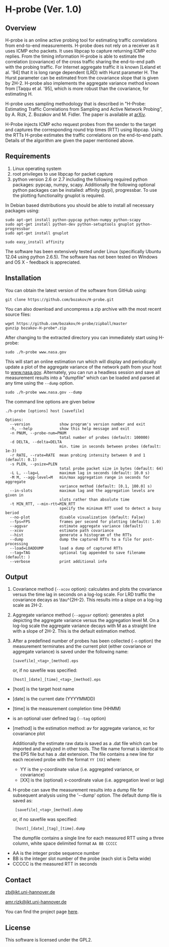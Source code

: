 H-probe (Ver. 1.0)
==================


Overview
--------

H-probe is an online active probing tool for estimating traffic correlations from end-to-end measurements. H-probe does not rely on a receiver as it uses ICMP echo packets. It uses libpcap to capture returning ICMP echo replies. From the timing information H-probe is able to estimate the correlation (covariance) of the cross traffic sharing the end-to-end path with the probing traffic. For Internet aggregate traffic it is known [Leland et al. '94] that it is long range dependent (LRD) with Hurst parameter H. The Hurst parameter can be estimated from the covariance slope that is given by 2H-2. H-probe also implements the aggregate variance method known from [Taqqu et al. '95], which is more robust than the covariance, for estimating H. 

H-probe uses sampling methodology that is described in
"H-Probe: Estimating Traffic Correlations from Sampling and Active Network Probing", by A. Rizk, Z. Bozakov and M. Fidler. The paper is available at [arXiv](http://arxiv.org/abs/1208.2870).

H-Probe injects ICMP echo request probes from the sender to the target and captures the corresponding round trip times (RTT) using libpcap. Using the RTTs H-probe estimates the traffic correlations on the end-to-end path. Details of the algorithm are given the paper mentioned above.



Requirements
------------

1. Linux operating system 
2. root privileges to use libpcap for packet capture
3. python version 2.6 or 2.7 including the following required python packages: pypcap, numpy, scapy. Additionally the following optional python packages can be installed: affinity (pypi), progressbar. To use the plotting functionality gnuplot is required. 

In Debian based distributions you should be able to install all necessary packages using:

    sudo apt-get install python-pypcap python-numpy python-scapy
    sudo apt-get install python-dev python-setuptools gnuplot python-progressbar 
    sudo apt-get install gnuplot 
    
    sudo easy_install affinity

The software has been extensively tested under Linux (specifically Ubuntu 12.04 using python 2.6.5). The software has not been tested on Windows and OS X - feedback is appreciated.
    

Installation
------------

You can obtain the latest version of the software from GitHub using:

    git clone https://github.com/bozakov/H-probe.git
    
You can also download and uncompress a zip archive with the most recent source files: 
    
    wget https://github.com/bozakov/H-probe/zipball/master
    gunzip bozakov-H-probe*.zip

After changing to the extracted directory you can immediately start using H-probe: 

    sudo ./h-probe www.nasa.gov

This will start an online estimation run which will display and periodically update a plot of the aggregate variance of the network path from your host to www.nasa.gov. Alternately, you can run a headless session and save all measurement results into a "dumpfile" which  can be loaded and parsed at any time using the `--dump` option.

    sudo ./h-probe www.nasa.gov --dump 

The command line options are given below
    
    ./h-probe [options] host [savefile]

    Options:
      --version             show program's version number and exit
      -h, --help            show this help message and exit
      -n PNUM, --probe-num=PNUM
                            total number of probes (default: 100000)
      -d DELTA, --delta=DELTA
                            min. time in seconds between probes (default: 1e-3)
      -r RATE, --rate=RATE  mean probing intensity between 0 and 1 (default: 0.1)
      -s PLEN, --psize=PLEN
                            total probe packet size in bytes (default: 64)
      -L L, --lag=L         maximum lag in seconds (default: 10.0 s)
      -M M, --agg-level=M   min/max aggregation range in seconds for aggregate
                            variance method (default: [0.1, 100.0] s)
      --in-slots            maximum lag and the aggregation levels are given in
                            slots rather than absolute time
      -t MIN_RTT, --min-rtt=MIN_RTT
                            specify the minimum RTT used to detect a busy beriod
      --no-plot             disable visualization (default: False)
      --fps=FPS             frames per second for plotting (default: 1.0)
      --aggvar              estimate aggregate variance (default)
      --xcov                estimate path covariance
      --hist                generate a histogram of the RTTs
      --dump                dump the captured RTTs to a file for post-processing
      --load=LOADDUMP       load a dump of captured RTTs
      --tag=TAG             optional tag appended to save filename (default: )
      --verbose             print additional info


Output
------

1.  Covariance method (`--xcov` option): calculates and plots the covariance versus the time lag in seconds on a log-log scale. For LRD traffic the covariance decays as \tau^{2H-2}. This results into a slope on a log-log scale as 2H-2.

2.  Aggregate variance method (`--aggvar` option): generates a plot depicting the aggregate variance versus the aggregation level M. On a log-log scale the aggregate variance decays with M as a straight line with a slope of 2H-2. This is the default estimation method.

3.  After a predefined number of probes has been collected (`-n` option) the measurement terminates and the current plot (either covariance or aggregate variance) is saved under the following name:

        [savefile]_<tag>_[method].eps

    
    or, if no savefile was specified:
    
        [host]_[date]_[time]_<tag>_[method].eps
        
 * [host] is the target host name
 * [date] is the current date (YYYYMMDD)
 * [time] is the measurement completion time (HHMM)
 * <tag>  is an optional user defined tag (`--tag` option)
 * [method] is the estimation method: av for aggregate variance, xc for covariance plot

  
    Additionally the estimate raw data is saved as a .dat file which can be imported and analyzed in other tools. The file name format is identical to the EPS file but has a .dat extension. The file contains a new line for each received probe with the format `YY [XX]` where:
    
    * YY    is the y-coordinate value (i.e. aggregated variance, or covariance)
    * [XX]  is the (optional) x-coordinate value (i.e. aggregation level or lag)
    

4.  H-probe can save the measurement results into a dump file for subsequent analysis using the '--dump' option. The default dump file is saved as:

         [savefile]_<tag>_[method].dump
    
    or, if no savefile was specified:
    
         [host]_[date]_[tag]_[time].dump
    
    The dumpfile contains a single line for each measured RTT using a
    three column, white space delimited format `AA BB CCCCC`

  * AA     is the integer probe sequence number
  * BB     is the integer slot number of the probe (each slot is Delta wide)
  * CCCCC  is the measured RTT in seconds


Contact
-------

<zb@ikt.uni-hannover.de>

<amr.rizk@ikt.uni-hannover.de>

You can find the project page [here](http://www.ikt.uni-hannover.de/h-probe).

License
-------

This software is licensed under the GPL2.














